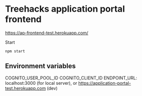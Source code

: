 # Treehacks application portal frontend

https://ap-frontend-test.herokuapp.com/

Start
```
npm start
```

## Environment variables
COGNITO_USER_POOL_ID
COGNITO_CLIENT_ID
ENDPOINT_URL: localhost:3000 (for local server), or https://application-portal-test.herokuapp.com (dev)